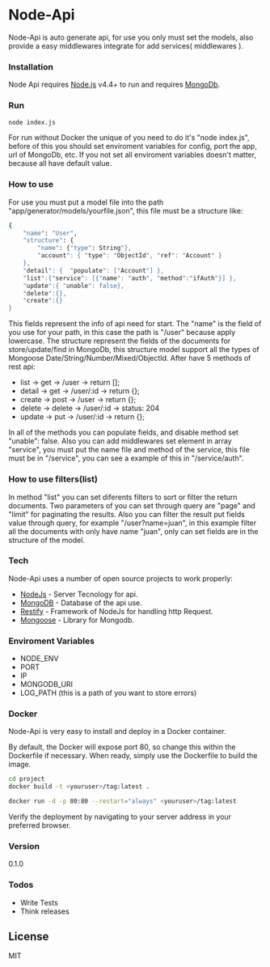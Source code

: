 # Node-Api

Node-Api is auto generate api, for use you only must set the models, also provide a easy middlewares integrate for add services( middlewares ).

### Installation

Node Api requires [Node.js](https://nodejs.org/) v4.4+ to run and requires [MongoDb](https://www.mongodb.com/).

### Run
```sh
node index.js
```
For run without Docker the unique of you need to do it's "node index.js", before of this you should set enviroment variables for config, port the app, url of MongoDb, etc. If you not set all enviroment variables doesn't matter, because all have default value.

### How to use
For use you must put a model file into the path "app/generator/models/yourfile.json", this file must be a structure like:
```sh
{
	"name": "User",
	"structure": {
		"name": {"type": String"},
		"account": { "type": "ObjectId", "ref": "Account" }
	},
	"detail": {  "populate": ["Account"] },
	"list":{"service": [{"name": "auth", "method":"ifAuth"}] },
	"update":{ "unable": false},
	"delete":{},
	"create":{}
}
```
This fields represent the info of api need for start. The "name" is the field of you use for your path, in this case the path is  "/user" because apply lowercase.
The structure represent the fields of the documents for store/update/find in MongoDb, this structure model support all the types of Mongoose Date/String/Number/Mixed/ObjectId. After have 5 methods of rest api:
* list -> get -> /user -> return [];
* detail -> get -> /user/:id -> return {};
* create -> post -> /user -> return {};
* delete -> delete -> /user/:id -> status: 204
* update -> put -> /user/:id -> return {};

In all of the methods you can populate fields, and disable method set "unable": false. Also you can add middlewares set element in array "service", you must put the name file and method of the service, this file must be in "/service", you can see a example of this in "/service/auth".

### How to use filters(list)
In method "list" you can set diferents filters to sort or filter  the return documents. Two parameters of you can set through query are "page" and "limit" for paginating the results. Also you can filter the result put fields value through query, for example "/user?name=juan", in this example filter all the documents with only have name "juan", only can set fields are in the structure of the model.


### Tech

Node-Api uses a number of open source projects to work properly:

* [NodeJs](https://nodejs.org/) - Server Tecnology for api.
* [MongoDB](https://www.mongodb.com/) - Database of the api use.
* [Restify](http://restify.com/) - Framework of NodeJs for handling http Request.
* [Mongoose](http://mongoosejs.com/) - Library for Mongodb.

### Enviroment Variables
* NODE_ENV
* PORT
* IP
* MONGODB_URI
* LOG_PATH (this is a path of you want to store errors)

### Docker
Node-Api is very easy to install and deploy in a Docker container.

By default, the Docker will expose port 80, so change this within the Dockerfile if necessary. When ready, simply use the Dockerfile to build the image.

```sh
cd project
docker build -t <youruser>/tag:latest .
```

```sh
docker run -d -p 80:80 --restart="always" <youruser>/tag:latest
```

Verify the deployment by navigating to your server address in your preferred browser.

### Version
0.1.0

### Todos

 - Write Tests
 - Think releases

License
----

MIT
